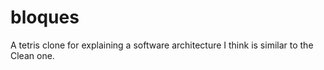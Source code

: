 # bloques
A tetris clone for explaining a software architecture I think is similar to the Clean one.
